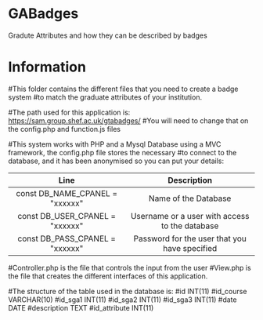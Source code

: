 # GABadges
Gradute Attributes and how they can be described by badges

# Information
#This folder contains the different files that you need to create a badge system 
#to match the graduate attributes of your institution.

#The path used for this application is: https://sam.group.shef.ac.uk/gtabadges/
#You will need to change that on the config.php and function.js files

#This system works with PHP and a Mysql Database using a MVC framework, the config.php file stores the necessary 
#to connect to the database, and it has been anonymised so you can put your details:

| 	Line	 | 	Description	 | 
| 	:-----:	 | 	:-----:	 | 	
| const DB_NAME_CPANEL = "xxxxxx" | Name of the Database |
| const DB_USER_CPANEL = "xxxxxx" | Username or a user with access to the database |
| const DB_PASS_CPANEL = "xxxxxx" | Password for the user that you have specified |

#Controller.php is the file that controls the input from the user
#View.php is the file that creates the different interfaces of this application.

#The structure of the table used in the database is:
#id INT(11)
#id_course VARCHAR(10)
#id_sga1 INT(11)
#id_sga2 INT(11)
#id_sga3 INT(11)
#date DATE
#description TEXT
#id_attribute INT(11)
